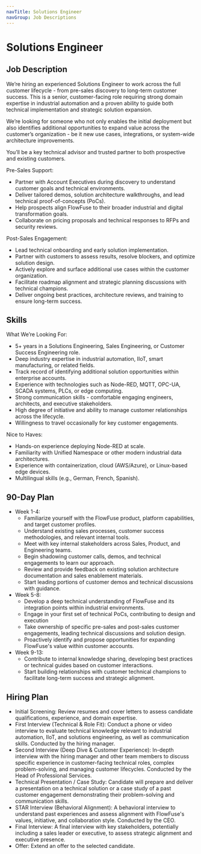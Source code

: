 ```yaml
---
navTitle: Solutions Engineer
navGroup: Job Descriptions
---
```


# Solutions Engineer

## Job Description

We’re hiring an experienced Solutions Engineer to work across the full customer lifecycle - from pre-sales discovery to long-term customer success. This is a senior, customer-facing role requiring strong domain expertise in industrial automation and a proven ability to guide both technical implementation and strategic solution expansion.

We’re looking for someone who not only enables the initial deployment but also identifies additional opportunities to expand value across the customer’s organization - be it new use cases, integrations, or system-wide architecture improvements.

You’ll be a key technical advisor and trusted partner to both prospective and existing customers.

Pre-Sales Support:
* Partner with Account Executives during discovery to understand customer goals and technical environments.
* Deliver tailored demos, solution architecture walkthroughs, and lead technical proof-of-concepts (PoCs).
* Help prospects align FlowFuse to their broader industrial and digital transformation goals.
* Collaborate on pricing proposals and technical responses to RFPs and security reviews.

Post-Sales Engagement:
* Lead technical onboarding and early solution implementation.
* Partner with customers to assess results, resolve blockers, and optimize solution design.
* Actively explore and surface additional use cases within the customer organization.
* Facilitate roadmap alignment and strategic planning discussions with technical champions.
* Deliver ongoing best practices, architecture reviews, and training to ensure long-term success.

## Skills

What We’re Looking For:
* 5+ years in a Solutions Engineering, Sales Engineering, or Customer Success Engineering role.
* Deep industry expertise in industrial automation, IIoT, smart manufacturing, or related fields.
* Track record of identifying additional solution opportunities within enterprise accounts.
* Experience with technologies such as Node-RED, MQTT, OPC-UA, SCADA systems, PLCs, or edge computing.
* Strong communication skills - comfortable engaging engineers, architects, and executive stakeholders.
* High degree of initiative and ability to manage customer relationships across the lifecycle.
* Willingness to travel occasionally for key customer engagements.

Nice to Haves:
* Hands-on experience deploying Node-RED at scale.
* Familiarity with Unified Namespace or other modern industrial data architectures.
* Experience with containerization, cloud (AWS/Azure), or Linux-based edge devices.
* Multilingual skills (e.g., German, French, Spanish).

## 90-Day Plan

* Week 1-4:
   * Familiarize yourself with the FlowFuse product, platform capabilities, and target customer profiles.
   * Understand existing sales processes, customer success methodologies, and relevant internal tools.
   * Meet with key internal stakeholders across Sales, Product, and Engineering teams.
   * Begin shadowing customer calls, demos, and technical engagements to learn our approach.
   * Review and provide feedback on existing solution architecture documentation and sales enablement materials.
   * Start leading portions of customer demos and technical discussions with guidance.
* Week 5-8:
   * Develop a deep technical understanding of FlowFuse and its integration points within industrial environments.
   * Engage in your first set of technical PoCs, contributing to design and execution
   * Take ownership of specific pre-sales and post-sales customer engagements, leading technical discussions and solution design.
   * Proactively identify and propose opportunities for expanding FlowFuse's value within customer accounts.   
* Week 9-13:
   * Contribute to internal knowledge sharing, developing best practices or technical guides based on customer interactions.
   * Start building relationships with customer technical champions to facilitate long-term success and strategic alignment.

## Hiring Plan

* Initial Screening: Review resumes and cover letters to assess candidate qualifications, experience, and domain expertise.
* First Interview (Technical & Role Fit): Conduct a phone or video interview to evaluate technical knowledge relevant to industrial automation, IIoT, and solutions engineering, as well as communication skills. Conducted by the hiring manager. 
* Second Interview (Deep Dive & Customer Experience): In-depth interview with the hiring manager and other team members to discuss specific experience in customer-facing technical roles, complex problem-solving, and managing customer lifecycles. Conducted by the Head of Professional Services.
* Technical Presentation / Case Study: Candidate will prepare and deliver a presentation on a technical solution or a case study of a past customer engagement demonstrating their problem-solving and communication skills.
* STAR Interview (Behavioral Alignment): A behavioral interview to understand past experiences and assess alignment with FlowFuse's values, initiative, and collaboration style. Conducted by the CEO.
* Final Interview: A final interview with key stakeholders, potentially including a sales leader or executive, to assess strategic alignment and executive presence.
* Offer: Extend an offer to the selected candidate.
